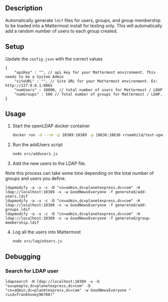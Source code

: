 
## Description

Automatically generate `ldif` files for users, groups, and group membership to be loaded into a Mattermost install for testing only. This will automatically add a random number of users to each group created.


## Setup

Update the `config.json` with the correct values

```jsonc
{
    "apiKey" : "", // api key for your Mattermost environment. This needs to be a System Admin
    "siteURL" : "", // Site URL for your Mattermost environment. Ex: http://127.0.0.1:8065
    "numUsers" : 10000, // total number of users for Mattermost / LDAP
    "numGroups" : 500 // Total number of groups for Mattermost / LDAP. 
}
```

## Usage

1. Start the openLDAP docker container

    ```bash
    docker run -d --rm -p 10389:10389 -p 10636:10636 rroemhild/test-openldap
    ```

2. Run the addUsers script

    ```bash
    node src/addusers.js
    ```

3. Add the new users to the LDAP file.

Note this process can take some time depending on the total number of groups and users you define.

```
ldapmodify -a -x -c -D "cn=admin,dc=planetexpress,dc=com" -H ldap://localhost:10389 -x -w GoodNewsEveryone -f generated/add-users.ldif 
ldapmodify -a -x -c -D "cn=admin,dc=planetexpress,dc=com" -H ldap://localhost:10389 -x -w GoodNewsEveryone -f generated/add-groups.ldif
ldapmodify -a -x -c -D "cn=admin,dc=planetexpress,dc=com" -H ldap://localhost:10389 -x -w GoodNewsEveryone -f generated/group-membership.ldif
```

4. Log all the users into Mattermost

    ```bash
    node src/loginUsers.js
    ```

## Debugging

### Search for LDAP user

```
ldapsearch -H ldap://localhost:10389 -x -b "ou=people,dc=planetexpress,dc=com" -D "cn=admin,dc=planetexpress,dc=com" -w GoodNewsEveryone "(uid=frankhoney96708)"
```